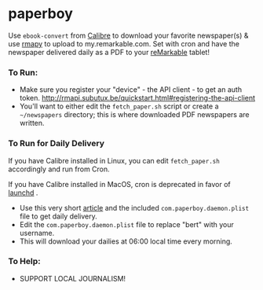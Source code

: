 # paperboy
Use ```ebook-convert``` from [Calibre](https://calibre-ebook.com/) to download your favorite newspaper(s) &amp; use [rmapy](https://github.com/subutux/rmapy) to upload to my.remarkable.com.  Set with cron and have the newspaper delivered daily as a PDF to your [reMarkable](https://remarkable.com/) tablet!

### To Run:
  - Make sure you register your "device" - the API client - to get an auth token.  http://rmapi.subutux.be/quickstart.html#registering-the-api-client
  - You'll want to either edit the ```fetch_paper.sh``` script or create a ```~/newspapers``` directory; this is where downloaded PDF newspapers are written.

### To Run for Daily Delivery
If you have Calibre installed in Linux, you can edit ```fetch_paper.sh``` accordingly and run from Cron.

If you have Calibre installed in MacOS, cron is deprecated in favor of [launchd](https://developer.apple.com/library/archive/documentation/MacOSX/Conceptual/BPSystemStartup/Chapters/CreatingLaunchdJobs.html) . 
  - Use this very short [article](https://medium.com/@chetcorcos/a-simple-launchd-tutorial-9fecfcf2dbb3) and the included ```com.paperboy.daemon.plist``` file to get daily delivery.  
  - Edit the ```com.paperboy.daemon.plist``` file to replace "bert" with your username.
  - This will download your dailies at 06:00 local time every morning.

### To Help:
  - SUPPORT LOCAL JOURNALISM!